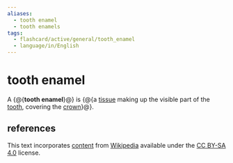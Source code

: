```yaml
---
aliases:
  - tooth enamel
  - tooth enamels
tags:
  - flashcard/active/general/tooth_enamel
  - language/in/English
---
```


# tooth enamel

A {@{__tooth enamel__}@} is {@{a [tissue](tissue%20(biology).md) making up the visible part of the [tooth](tooth.md), covering the [crown](crown%20(tooth).md)}@}.

## references

This text incorporates [content](https://en.wikipedia.org/wiki/tooth_enamel) from [Wikipedia](Wikipedia.md) available under the [CC BY-SA 4.0](https://creativecommons.org/licenses/by-sa/4.0/) license.
